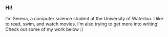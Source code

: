 ### Hi! ###
I’m Serena, a computer science student at the University of Waterloo. I like to read, swim, and watch movies. I’m also trying to get more into writing! Check out some of my work below :) 
